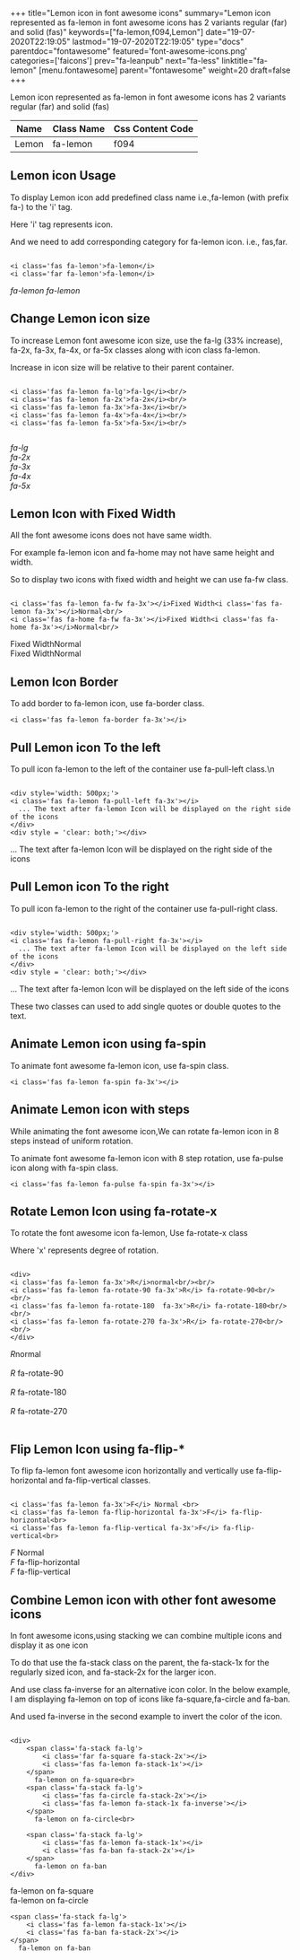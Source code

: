 +++
title="Lemon icon in font awesome icons"
summary="Lemon icon represented as fa-lemon in font awesome icons has 2 variants regular (far) and solid (fas)"
keywords=["fa-lemon,f094,Lemon"]
date="19-07-2020T22:19:05"
lastmod="19-07-2020T22:19:05"
type="docs"
parentdoc="fontawesome"
featured='font-awesome-icons.png'
categories=['faicons']
prev="fa-leanpub"
next="fa-less"
linktitle="fa-lemon"
[menu.fontawesome]
parent="fontawesome"
weight=20
draft=false
+++


Lemon icon represented as fa-lemon in font awesome icons has 2 variants regular (far) and solid (fas)

<div class='table-responsive'><table class='table'><thead><tr><th>Name</th><th>Class Name</th><th>Css Content Code</th></tr></thead><tbody><tr><td>Lemon</td><td>fa-lemon</td><td>f094</td></tr></tbody></table></div>



## Lemon icon Usage

To display Lemon icon add predefined class name i.e.,fa-lemon (with prefix fa-) to the 'i' tag.

Here 'i' tag represents icon.

And we need to add corresponding category for fa-lemon icon. i.e., fas,far.


```

<i class='fas fa-lemon'>fa-lemon</i>
<i class='far fa-lemon'>fa-lemon</i>
```

<i class='fas fa-lemon'>fa-lemon</i>
<i class='far fa-lemon'>fa-lemon</i>




## Change Lemon icon size
To increase Lemon font awesome icon size, use the fa-lg (33% increase), fa-2x, fa-3x, fa-4x, or fa-5x classes along with icon class fa-lemon.

Increase in icon size will be relative to their parent container. 

```

<i class='fas fa-lemon fa-lg'>fa-lg</i><br/>
<i class='fas fa-lemon fa-2x'>fa-2x</i><br/>
<i class='fas fa-lemon fa-3x'>fa-3x</i><br/>
<i class='fas fa-lemon fa-4x'>fa-4x</i><br/>
<i class='fas fa-lemon fa-5x'>fa-5x</i><br/>
            
```

<i class='fas fa-lemon fa-lg'>fa-lg</i><br/>
<i class='fas fa-lemon fa-2x'>fa-2x</i><br/>
<i class='fas fa-lemon fa-3x'>fa-3x</i><br/>
<i class='fas fa-lemon fa-4x'>fa-4x</i><br/>
<i class='fas fa-lemon fa-5x'>fa-5x</i><br/>
            



## Lemon Icon with Fixed Width 

All the font awesome icons does not have same width.

For example fa-lemon icon and fa-home may not have same height and width.

So to display two icons with fixed width and height we can use fa-fw class.


```

<i class='fas fa-lemon fa-fw fa-3x'></i>Fixed Width<i class='fas fa-lemon fa-3x'></i>Normal<br/>
<i class='fas fa-home fa-fw fa-3x'></i>Fixed Width<i class='fas fa-home fa-3x'></i>Normal<br/>
```

<i class='fas fa-lemon fa-fw fa-3x'></i>Fixed Width<i class='fas fa-lemon fa-3x'></i>Normal<br/>
<i class='fas fa-home fa-fw fa-3x'></i>Fixed Width<i class='fas fa-home fa-3x'></i>Normal<br/>



## Lemon Icon Border 

To add border to fa-lemon icon, use fa-border class.


```
<i class='fas fa-lemon fa-border fa-3x'></i>

```
<i class='fas fa-lemon fa-border fa-3x'></i>





## Pull Lemon icon To the left

To pull icon fa-lemon to the left of the container use fa-pull-left class.\n

```

<div style='width: 500px;'>
<i class='fas fa-lemon fa-pull-left fa-3x'></i>
  ... The text after fa-lemon Icon will be displayed on the right side of the icons
</div>
<div style = 'clear: both;'></div>
```

<div style='width: 500px;'>
<i class='fas fa-lemon fa-pull-left fa-3x'></i>
  ... The text after fa-lemon Icon will be displayed on the right side of the icons
</div>
<div style = 'clear: both;'></div>




## Pull Lemon icon To the right
To pull icon fa-lemon to the right of the container use fa-pull-right class.

```

<div style='width: 500px;'>
<i class='fas fa-lemon fa-pull-right fa-3x'></i>
  ... The text after fa-lemon Icon will be displayed on the left side of the icons
</div>
<div style = 'clear: both;'></div>
```

<div style='width: 500px;'>
<i class='fas fa-lemon fa-pull-right fa-3x'></i>
  ... The text after fa-lemon Icon will be displayed on the left side of the icons
</div>
<div style = 'clear: both;'></div>

These two classes can used to add single quotes or double quotes to the text.


## Animate Lemon icon using fa-spin
To animate font awesome fa-lemon icon, use fa-spin class.

```
<i class='fas fa-lemon fa-spin fa-3x'></i>
```
<i class='fas fa-lemon fa-spin fa-3x'></i>




## Animate Lemon icon with steps
While animating the font awesome icon,We can rotate fa-lemon icon in 8 steps instead of uniform rotation.

To animate font awesome fa-lemon icon with 8 step rotation, use fa-pulse icon along with fa-spin class.


```
<i class='fas fa-lemon fa-pulse fa-spin fa-3x'></i>

```
<i class='fas fa-lemon fa-pulse fa-spin fa-3x'></i>





## Rotate Lemon Icon using fa-rotate-x
To rotate the font awesome icon fa-lemon, Use fa-rotate-x class

Where 'x' represents degree of rotation.


```

<div>
<i class='fas fa-lemon fa-3x'>R</i>normal<br/><br/>
<i class='fas fa-lemon fa-rotate-90 fa-3x'>R</i> fa-rotate-90<br/><br/> 
<i class='fas fa-lemon fa-rotate-180  fa-3x'>R</i> fa-rotate-180<br/><br/> 
<i class='fas fa-lemon fa-rotate-270 fa-3x'>R</i> fa-rotate-270<br/><br/>
</div>
```

<div>
<i class='fas fa-lemon fa-3x'>R</i>normal<br/><br/>
<i class='fas fa-lemon fa-rotate-90 fa-3x'>R</i> fa-rotate-90<br/><br/> 
<i class='fas fa-lemon fa-rotate-180  fa-3x'>R</i> fa-rotate-180<br/><br/> 
<i class='fas fa-lemon fa-rotate-270 fa-3x'>R</i> fa-rotate-270<br/><br/>
</div>




## Flip Lemon Icon using fa-flip-*
To flip fa-lemon font awesome icon horizontally and vertically use fa-flip-horizontal and fa-flip-vertical classes. 

```

<i class='fas fa-lemon fa-3x'>F</i> Normal <br>
<i class='fas fa-lemon fa-flip-horizontal fa-3x'>F</i> fa-flip-horizontal<br>
<i class='fas fa-lemon fa-flip-vertical fa-3x'>F</i> fa-flip-vertical<br>
```

<i class='fas fa-lemon fa-3x'>F</i> Normal <br>
<i class='fas fa-lemon fa-flip-horizontal fa-3x'>F</i> fa-flip-horizontal<br>
<i class='fas fa-lemon fa-flip-vertical fa-3x'>F</i> fa-flip-vertical<br>




## Combine Lemon icon with other font awesome icons
In font awesome icons,using stacking we can combine multiple icons and display it as one icon 

To do that use the fa-stack class on the parent, the fa-stack-1x for the regularly sized icon, and fa-stack-2x for the larger icon.

And use class fa-inverse for an alternative icon color. 
In the below example, I am displaying fa-lemon on top of icons like fa-square,fa-circle and fa-ban.

And used fa-inverse in the second example to invert the color of the icon.

```

<div>
    <span class='fa-stack fa-lg'>
        <i class='far fa-square fa-stack-2x'></i>
        <i class='fas fa-lemon fa-stack-1x'></i>
    </span>
      fa-lemon on fa-square<br>
    <span class='fa-stack fa-lg'>
        <i class='fas fa-circle fa-stack-2x'></i>
        <i class='fas fa-lemon fa-stack-1x fa-inverse'></i>
    </span>
      fa-lemon on fa-circle<br>

    <span class='fa-stack fa-lg'>
        <i class='fas fa-lemon fa-stack-1x'></i>
        <i class='fas fa-ban fa-stack-2x'></i>
    </span>
      fa-lemon on fa-ban
</div>
```

<div>
    <span class='fa-stack fa-lg'>
        <i class='far fa-square fa-stack-2x'></i>
        <i class='fas fa-lemon fa-stack-1x'></i>
    </span>
      fa-lemon on fa-square<br>
    <span class='fa-stack fa-lg'>
        <i class='fas fa-circle fa-stack-2x'></i>
        <i class='fas fa-lemon fa-stack-1x fa-inverse'></i>
    </span>
      fa-lemon on fa-circle<br>

    <span class='fa-stack fa-lg'>
        <i class='fas fa-lemon fa-stack-1x'></i>
        <i class='fas fa-ban fa-stack-2x'></i>
    </span>
      fa-lemon on fa-ban
</div>






